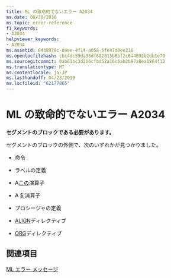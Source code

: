 ```yaml
---
title: ML の致命的でないエラー A2034
ms.date: 08/30/2018
ms.topic: error-reference
f1_keywords:
- A2034
helpviewer_keywords:
- A2034
ms.assetid: 6438970c-0aee-4f14-a058-5fe47d0ee216
ms.openlocfilehash: cbc4dc59da36df682815b0bf2c644892b2db1e70
ms.sourcegitcommit: 0ab61bc3d2b6cfbd52a16c6ab2b97a8ea1864f12
ms.translationtype: MT
ms.contentlocale: ja-JP
ms.lasthandoff: 04/23/2019
ms.locfileid: "62177865"
---
```

# <a name="ml-nonfatal-error-a2034"></a>ML の致命的でないエラー A2034

**セグメントのブロックである必要があります。**

セグメントのブロックの外側で、次のいずれかが見つかりました。

- 命令

- ラベルの定義

- A[この](../../assembler/masm/operator-this.md)演算子

- A [ $ ](../../assembler/masm/dollar.md)演算子

- プロシージャの定義

- [ALIGN](../../assembler/masm/align-masm.md)ディレクティブ

- [ORG](../../assembler/masm/org.md)ディレクティブ

## <a name="see-also"></a>関連項目

[ML エラー メッセージ](../../assembler/masm/ml-error-messages.md)<br/>